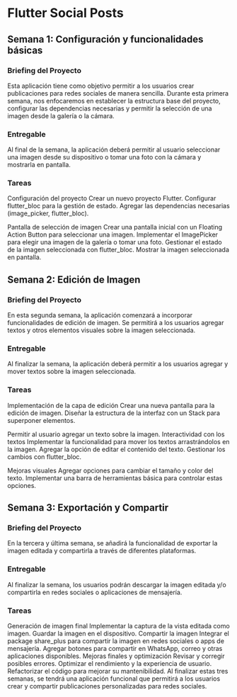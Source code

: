 # Flutter Social Posts

## Semana 1: Configuración y funcionalidades básicas

### Briefing del Proyecto
Esta aplicación tiene como objetivo permitir a los usuarios crear publicaciones para redes sociales de manera sencilla. Durante esta primera semana, nos enfocaremos en establecer la estructura base del proyecto, configurar las dependencias necesarias y permitir la selección de una imagen desde la galería o la cámara.

### Entregable
Al final de la semana, la aplicación deberá permitir al usuario seleccionar una imagen desde su dispositivo o tomar una foto con la cámara y mostrarla en pantalla.

### Tareas
Configuración del proyecto
Crear un nuevo proyecto Flutter.
Configurar flutter_bloc para la gestión de estado.
Agregar las dependencias necesarias (image_picker, flutter_bloc).

Pantalla de selección de imagen
Crear una pantalla inicial con un Floating Action Button para seleccionar una imagen.
Implementar el ImagePicker para elegir una imagen de la galería o tomar una foto.
Gestionar el estado de la imagen seleccionada con flutter_bloc.
Mostrar la imagen seleccionada en pantalla.

## Semana 2: Edición de Imagen
### Briefing del Proyecto
En esta segunda semana, la aplicación comenzará a incorporar funcionalidades de edición de imagen. Se permitirá a los usuarios agregar textos y otros elementos visuales sobre la imagen seleccionada.

### Entregable
Al finalizar la semana, la aplicación deberá permitir a los usuarios agregar y mover textos sobre la imagen seleccionada.

### Tareas
Implementación de la capa de edición
Crear una nueva pantalla para la edición de imagen.
Diseñar la estructura de la interfaz con un Stack para superponer elementos.

Permitir al usuario agregar un texto sobre la imagen.
Interactividad con los textos
Implementar la funcionalidad para mover los textos arrastrándolos en la imagen.
Agregar la opción de editar el contenido del texto.
Gestionar los cambios con flutter_bloc.

Mejoras visuales
Agregar opciones para cambiar el tamaño y color del texto.
Implementar una barra de herramientas básica para controlar estas opciones.

## Semana 3: Exportación y Compartir
### Briefing del Proyecto
En la tercera y última semana, se añadirá la funcionalidad de exportar la imagen editada y compartirla a través de diferentes plataformas.

### Entregable
Al finalizar la semana, los usuarios podrán descargar la imagen editada y/o compartirla en redes sociales o aplicaciones de mensajería.

### Tareas
Generación de imagen final
Implementar la captura de la vista editada como imagen.
Guardar la imagen en el dispositivo.
Compartir la imagen
Integrar el package share_plus para compartir la imagen en redes sociales o apps de mensajería.
Agregar botones para compartir en WhatsApp, correo y otras aplicaciones disponibles.
Mejoras finales y optimización
Revisar y corregir posibles errores.
Optimizar el rendimiento y la experiencia de usuario.
Refactorizar el código para mejorar su mantenibilidad.
Al finalizar estas tres semanas, se tendrá una aplicación funcional que permitirá a los usuarios crear y compartir publicaciones personalizadas para redes sociales.
